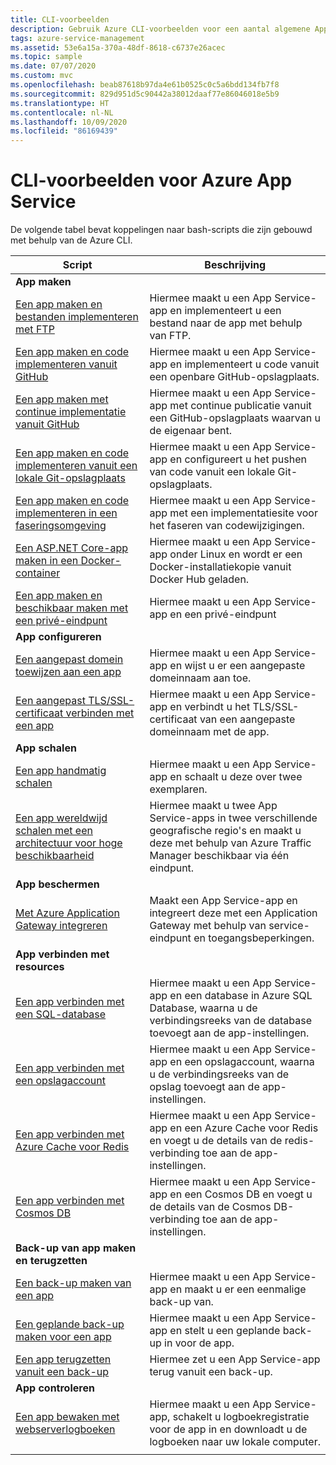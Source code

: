 ```yaml
---
title: CLI-voorbeelden
description: Gebruik Azure CLI-voorbeelden voor een aantal algemene App Service scenario's. Ontdek hoe u uw implementatie- of beheertaken voor App Service kunt automatiseren.
tags: azure-service-management
ms.assetid: 53e6a15a-370a-48df-8618-c6737e26acec
ms.topic: sample
ms.date: 07/07/2020
ms.custom: mvc
ms.openlocfilehash: beab87618b97da4e61b0525c0c5a6bdd134fb7f8
ms.sourcegitcommit: 829d951d5c90442a38012daaf77e86046018e5b9
ms.translationtype: HT
ms.contentlocale: nl-NL
ms.lasthandoff: 10/09/2020
ms.locfileid: "86169439"
---
```

# <a name="cli-samples-for-azure-app-service"></a>CLI-voorbeelden voor Azure App Service

De volgende tabel bevat koppelingen naar bash-scripts die zijn gebouwd met behulp van de Azure CLI.

| Script | Beschrijving |
|-|-|
|**App maken**||
| [Een app maken en bestanden implementeren met FTP](./scripts/cli-deploy-ftp.md?toc=%2fcli%2fazure%2ftoc.json)| Hiermee maakt u een App Service-app en implementeert u een bestand naar de app met behulp van FTP. |
| [Een app maken en code implementeren vanuit GitHub](./scripts/cli-deploy-github.md?toc=%2fcli%2fazure%2ftoc.json)| Hiermee maakt u een App Service-app en implementeert u code vanuit een openbare GitHub-opslagplaats. |
| [Een app maken met continue implementatie vanuit GitHub](./scripts/cli-continuous-deployment-github.md?toc=%2fcli%2fazure%2ftoc.json)| Hiermee maakt u een App Service-app met continue publicatie vanuit een GitHub-opslagplaats waarvan u de eigenaar bent. |
| [Een app maken en code implementeren vanuit een lokale Git-opslagplaats](./scripts/cli-deploy-local-git.md?toc=%2fcli%2fazure%2ftoc.json) | Hiermee maakt u een App Service-app en configureert u het pushen van code vanuit een lokale Git-opslagplaats. |
| [Een app maken en code implementeren in een faseringsomgeving](./scripts/cli-deploy-staging-environment.md?toc=%2fcli%2fazure%2ftoc.json) | Hiermee maakt u een App Service-app met een implementatiesite voor het faseren van codewijzigingen. |
| [Een ASP.NET Core-app maken in een Docker-container](./scripts/cli-linux-docker-aspnetcore.md?toc=%2fcli%2fazure%2ftoc.json) | Hiermee maakt u een App Service-app onder Linux en wordt er een Docker-installatiekopie vanuit Docker Hub geladen. |
| [Een app maken en beschikbaar maken met een privé-eindpunt](./scripts/cli-deploy-privateendpoint.md?toc=%2fcli%2fazure%2ftoc.json) | Hiermee maakt u een App Service-app en een privé-eindpunt |
|**App configureren**||
| [Een aangepast domein toewijzen aan een app](./scripts/cli-configure-custom-domain.md?toc=%2fcli%2fazure%2ftoc.json)| Hiermee maakt u een App Service-app en wijst u er een aangepaste domeinnaam aan toe. |
| [Een aangepast TLS/SSL-certificaat verbinden met een app](./scripts/cli-configure-ssl-certificate.md?toc=%2fcli%2fazure%2ftoc.json)| Hiermee maakt u een App Service-app en verbindt u het TLS/SSL-certificaat van een aangepaste domeinnaam met de app. |
|**App schalen**||
| [Een app handmatig schalen](./scripts/cli-scale-manual.md?toc=%2fcli%2fazure%2ftoc.json) | Hiermee maakt u een App Service-app en schaalt u deze over twee exemplaren. |
| [Een app wereldwijd schalen met een architectuur voor hoge beschikbaarheid](./scripts/cli-scale-high-availability.md?toc=%2fcli%2fazure%2ftoc.json) | Hiermee maakt u twee App Service-apps in twee verschillende geografische regio's en maakt u deze met behulp van Azure Traffic Manager beschikbaar via één eindpunt. |
|**App beschermen**||
| [Met Azure Application Gateway integreren](./scripts/cli-integrate-app-service-with-application-gateway.md?toc=%2fcli%2fazure%2ftoc.json) | Maakt een App Service-app en integreert deze met een Application Gateway met behulp van service-eindpunt en toegangsbeperkingen. |
|**App verbinden met resources**||
| [Een app verbinden met een SQL-database](./scripts/cli-connect-to-sql.md?toc=%2fcli%2fazure%2ftoc.json)| Hiermee maakt u een App Service-app en een database in Azure SQL Database, waarna u de verbindingsreeks van de database toevoegt aan de app-instellingen. |
| [Een app verbinden met een opslagaccount](./scripts/cli-connect-to-storage.md?toc=%2fcli%2fazure%2ftoc.json)| Hiermee maakt u een App Service-app en een opslagaccount, waarna u de verbindingsreeks van de opslag toevoegt aan de app-instellingen. |
| [Een app verbinden met Azure Cache voor Redis](./scripts/cli-connect-to-redis.md?toc=%2fcli%2fazure%2ftoc.json) | Hiermee maakt u een App Service-app en een Azure Cache voor Redis en voegt u de details van de redis-verbinding toe aan de app-instellingen. |
| [Een app verbinden met Cosmos DB](./scripts/cli-connect-to-documentdb.md?toc=%2fcli%2fazure%2ftoc.json) | Hiermee maakt u een App Service-app en een Cosmos DB en voegt u de details van de Cosmos DB-verbinding toe aan de app-instellingen. |
|**Back-up van app maken en terugzetten**||
| [Een back-up maken van een app](./scripts/cli-backup-onetime.md?toc=%2fcli%2fazure%2ftoc.json) | Hiermee maakt u een App Service-app en maakt u er een eenmalige back-up van. |
| [Een geplande back-up maken voor een app](./scripts/cli-backup-scheduled.md?toc=%2fcli%2fazure%2ftoc.json) | Hiermee maakt u een App Service-app en stelt u een geplande back-up in voor de app. |
| [Een app terugzetten vanuit een back-up](./scripts/cli-backup-restore.md?toc=%2fcli%2fazure%2ftoc.json) | Hiermee zet u een App Service-app terug vanuit een back-up. |
|**App controleren**||
| [Een app bewaken met webserverlogboeken](./scripts/cli-monitor.md?toc=%2fcli%2fazure%2ftoc.json) | Hiermee maakt u een App Service-app, schakelt u logboekregistratie voor de app in en downloadt u de logboeken naar uw lokale computer. |
| | |
